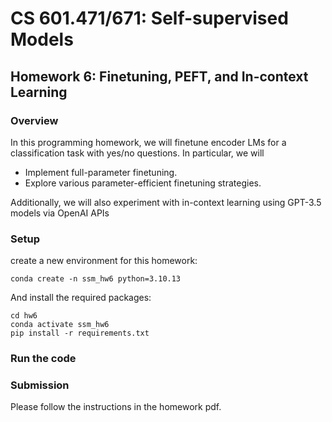 # CS 601.471/671: Self-supervised Models
## Homework 6: Finetuning, PEFT, and In-context Learning

### Overview
In this programming homework, we will finetune encoder LMs for a classification task with yes/no questions. In
particular, we will
- Implement full-parameter finetuning.
- Explore various parameter-efficient finetuning strategies.

Additionally, we will also experiment with in-context learning using GPT-3.5 models via OpenAI APIs
### Setup
create a new environment for this homework:
```
conda create -n ssm_hw6 python=3.10.13
```

And install the required packages:
```
cd hw6
conda activate ssm_hw6
pip install -r requirements.txt
```

### Run the code


### Submission
Please follow the instructions in the homework pdf.
